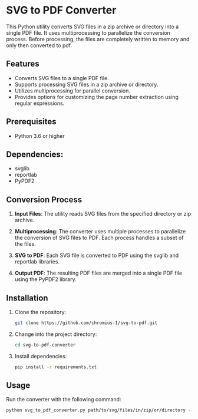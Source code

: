 # SVG to PDF Converter

This Python utility converts SVG files in a zip archive or directory into a single PDF file. It uses multiprocessing to parallelize the conversion process.
Before processing, the files are completely written to memory and only then converted to pdf.

## Features

- Converts SVG files to a single PDF file.
- Supports processing SVG files in a zip archive or directory.
- Utilizes multiprocessing for parallel conversion.
- Provides options for customizing the page number extraction using regular expressions.

## Prerequisites

- Python 3.6 or higher

## Dependencies:
   - svglib
   - reportlab
   - PyPDF2

## Conversion Process
1. **Input Files**: The utility reads SVG files from the specified directory or zip archive.

2. **Multiprocessing**: The converter uses multiple processes to parallelize the conversion of SVG files to PDF. Each process handles a subset of the files.

3. **SVG to PDF**: Each SVG file is converted to PDF using the svglib and reportlab libraries.

4. **Output PDF**: The resulting PDF files are merged into a single PDF file using the PyPDF2 library.

## Installation

1. Clone the repository:

    ```bash
    git clone https://github.com/chromius-1/svg-to-pdf.git
    ```

2. Change into the project directory:

    ```bash
    cd svg-to-pdf-converter
    ```

3. Install dependencies:

    ```bash
    pip install -r requirements.txt
    ```

## Usage

Run the converter with the following command:

```bash
python svg_to_pdf_converter.py path/to/svg/files/in/zip/or/directory --pattern "\d+"
